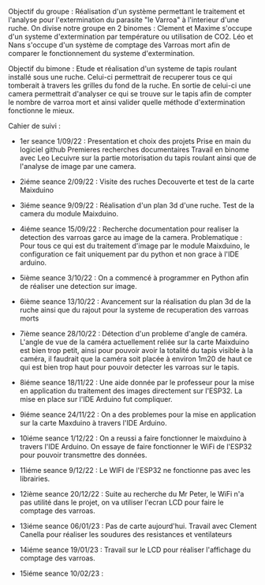 Objectif du groupe :
Réalisation d'un système permettant le traitement et l'analyse pour l'extermination du parasite "le Varroa" à l'interieur d'une ruche.
On divise notre groupe en 2 binomes : Clement et Maxime s'occupe d'un systeme d'extermination par température ou utilisation de CO2.
                                      Léo et Nans s'occupe d'un système de comptage des Varroas mort afin de comparer le fonctionnement du systeme d'extermination.

Objectif du bimone :
  Etude et réalisation d'un systeme de tapis roulant installé sous une ruche. Celui-ci permettrait de recuperer tous ce qui tomberait à travers les grilles du fond de la ruche. En sortie de celui-ci une camera permettrait d'analyser ce qui se trouve sur le tapis afin de compter le nombre de varroa mort et ainsi valider quelle méthode d'extermination fonctionne le mieux.

Cahier de suivi :

- 1er seance 1/09/22 :
  Presentation et choix des projets
  Prise en main du logiciel github
  Premieres recherches documentaires
  Travail en binome avec Leo Lecuivre sur la partie motorisation du tapis roulant ainsi que de l'analyse de image par une camera.

- 2iéme seance 2/09/22 :
  Visite des ruches
  Decouverte et test de la carte Maixduino

- 3iéme seance 9/09/22 :
  Réalisation d'un plan 3d d'une ruche.
  Test de la camera du module Maixduino.
  
- 4iéme seance 15/09/22 :
  Recherche documentation pour realiser la detection des varroas garce au image de la camera. 
  Problematique : Pour tous ce qui est du traitement d'image par le module Maixduino, le configuration ce fait uniquement par du python et non grace à l'IDE arduino.
  
- 5ième seance 3/10/22 :
  On a commencé à programmer en Python afin de réaliser une detection sur image.
  
- 6ième seance 13/10/22 :
  Avancement sur la réalisation du plan 3d de la ruche ainsi que du rajout pour la systeme de recuperation des varroas morts

- 7ième seance 28/10/22 : 
  Détection d'un probleme d'angle de caméra. L'angle de vue de la caméra actuellement reliée sur la carte Maixduino est bien trop petit, ainsi pour pouvoir avoir la     totalité du tapis visible à la caméra, il faudrait que la caméra soit placée à environ 1m20 de haut ce qui est bien trop haut pour pouvoir detecter les varroas     sur le tapis.
  
- 8iéme seance 18/11/22 :
  Une aide donnée par le professeur pour la mise en application du traitement des images directement sur l'ESP32. La mise en place sur l'IDE Arduino fut compliquer.

- 9iéme seance 24/11/22 :
  On a des problemes pour la mise en application sur la carte Maxduino à travers l'IDE Arduino. 
  
- 10iéme seance 1/12/22 :
  On a reussi a faire fonctionner le maixduino à travers l'IDE Arduino. On essaye de faire fonctionner le WiFi de l'ESP32 pour pouvoir transmettre des données.

- 11iéme seance 9/12/22 :
  Le WIFI de l'ESP32 ne fonctionne pas avec les librairies. 

- 12ième seance 20/12/22 :
  Suite au recherche du Mr Peter, le WiFi n'a pas utilité dans le projet, on va utiliser l'ecran LCD pour faire le comptage des varroas.

- 13iéme seance 06/01/23 :
  Pas de carte aujourd'hui. Travail avec Clement Canella pour réaliser les soudures des resistances et ventilateurs
  
- 14iéme seance 19/01/23 :
  Travail sur le LCD pour réaliser l'affichage du comptage des varroas.
  
- 15iéme seance 10/02/23 :
  
